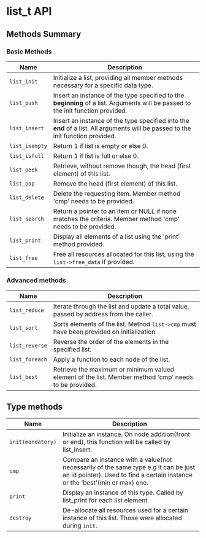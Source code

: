 # list_t API

## Methods Summary

### Basic Methods

| Name         | Description                                                                                                                      |
|--------------|----------------------------------------------------------------------------------------------------------------------------------|
| `list_init`    | Initialize a list, providing all member methods necessary for a specific data type.                                              |
| `list_push`   | Insert an instance of the type specified to the **beginning** of a list. Arguments will be passed to the init function provided. |
| `list_insert`  | Insert an instance of the type specified into the **end** of a list. All arguments will be passed to the init function provided.     |
| `list_isempty` | Return 1 if list is empty or else 0.                                                                                             |
| `list_isfull`  | Return 1 if list is full or else 0.                                                                                              |
| `list_peek`    | Retrieve, without remove though, the head (first element) of this list.                                                          |
| `list_pop`     | Remove the head (first element) of this list.                                                                                    |
| `list_delete`  | Delete the requesting item. Member method 'cmp' needs to be provided.                                                            |
| `list_search`  | Return a pointer to an item or NULL if none matches the criteria. Member method 'cmp' needs to be provided.                      |
| `list_print`   | Display all elements of a list using the 'print' method provided.                                                                |
| `list_free`    | Free all resources allocated for this list, using the `list->free_data` if provided.|

### Advanced methods

| Name         | Description                                                                                                                      |
|--------------|----------------------------------------------------------------------------------------------------------------------------------|
| `list_reduce`  | Iterate through the list and update a total value, passed by address from the caller.                                            |
| `list_sort`  | Sorts elements of the list. Method `list->cmp` must have been provided on initialization.                                            |
| `list_reverse`  | Reverse the order of the elements in the specified list.                                            |
| `list_foreach` | Apply a function to each node of the list.                                                                        |
| `list_best`    | Retrieve the maximum or minimum valued element of the list. Member method 'cmp' needs to be provided.                            |

## Type methods

| Name             | Description                                                                                                                                                  |
|------------------|--------------------------------------------------------------------------------------------------------------------------------------------------------------|
| `init(mandatory)` | Initialize an instance. On node addition(front or end), this function will be called by list_insert.                                                         |
| `cmp`              | Compare an instance with a value(not necessarily of the same type e.g it can be just an id pointer). Used to find a certain instance or the 'best'(min or max)  one. |
| `print`            | Display an instance of this type. Called by list_print for each list element.                                                                                |
| `destroy`        | De-allocate all resources used for a certain instance of this list. Those were allocated during `init`.                                                      |

